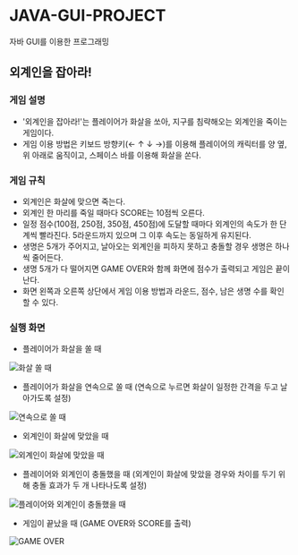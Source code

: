 # JAVA-GUI-PROJECT
자바 GUI를 이용한 프로그래밍 

## 외계인을 잡아라! 
### 게임 설명
 - '외계인을 잡아라!'는 플레이어가 화살을 쏘아, 지구를 침략해오는 외계인을 죽이는 게임이다. 
 - 게임 이용 방법은 키보드 방향키(← ↑ ↓ →)를 이용해 플레이어의 캐릭터를 양 옆, 위 아래로 움직이고, 스페이스 바를 이용해 화살을 쏜다. 
### 게임 규칙
 - 외계인은 화살에 맞으면 죽는다. 
 - 외계인 한 마리를 죽일 때마다 SCORE는 10점씩 오른다. 
 - 일정 점수(100점, 250점, 350점, 450점)에 도달할 때마다 외계인의 속도가 한 단계씩 빨라진다. 
   5라운드까지 있으며 그 이후 속도는 동일하게 유지된다. 
 - 생명은 5개가 주어지고, 날아오는 외계인을 피하지 못하고 충돌할 경우 생명은 하나씩 줄어든다. 
 - 생명 5개가 다 떨어지면 GAME OVER와 함께 화면에 점수가 출력되고 게임은 끝이 난다. 
 - 화면 왼쪽과 오른쪽 상단에서 게임 이용 방법과 라운드, 점수, 남은 생명 수를 확인할 수 있다. 
   
### 실행 화면
 - 플레이어가 화살을 쏠 때 
  
  ![화살 쏠 때 ](https://user-images.githubusercontent.com/52234053/92622929-97c45f00-f300-11ea-901c-4fe336038db2.png)
  
  
  
 - 플레이어가 화살을 연속으로 쏠 때 (연속으로 누르면 화살이 일정한 간격을 두고 날아가도록 설정) 
 
  ![연속으로 쏠 때](https://user-images.githubusercontent.com/52234053/92622937-998e2280-f300-11ea-8e93-69d1e3215c37.png)
  
  
  
 - 외계인이 화살에 맞았을 때 
 
  ![외계인이 화살에 맞았을 때](https://user-images.githubusercontent.com/52234053/92622938-9a26b900-f300-11ea-8bd0-e9a3867064ec.png)
  
  
  
 - 플레이어와 외계인이 충돌했을 때 (외계인이 화살에 맞았을 경우와 차이를 두기 위해 충돌 효과가 두 개 나타나도록 설정) 
 
  ![플레이어와 외계인이 충돌했을 때](https://user-images.githubusercontent.com/52234053/92622939-9abf4f80-f300-11ea-90c3-642dbb3f0470.png)
  
  
  
 - 게임이 끝났을 때 (GAME OVER와 SCORE를 출력) 
 
  ![GAME OVER](https://user-images.githubusercontent.com/52234053/92622941-9abf4f80-f300-11ea-9c39-819ba5aa86cc.png)
